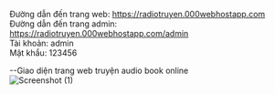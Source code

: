 Đường dẫn đến trang web: https://radiotruyen.000webhostapp.com<br/>
Đường dẫn đến trang admin: https://radiotruyen.000webhostapp.com/admin<br/>
Tài khoản: admin<br/>
Mật khẩu: 123456

--Giao diện trang web truyện audio book online <br/>
![Screenshot (1)](https://user-images.githubusercontent.com/83917711/152545341-02633c1c-f752-42e1-bb93-38e4e66ec17d.png)
